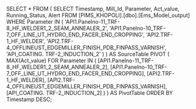 SELECT * 
FROM (
    SELECT 
        Timestamp, 
        Mill_Id, 
        Parameter, 
        Act_value, 
        Running_Status, 
        Alert 
    FROM [PIMS_KHOPOLI].[dbo].[Ems_Model_output] 
    WHERE Parameter IN (
        'API1.Panelno-11_TRF-8_HF_WELDER1_2_SEAM_ANNEALER_2',
        'API1.Panelno-10_TRF-7_OFF_LINE_UT_HYDRO_END_FACER_END_CROPPING',
        'API2.TRF-1_HF_WELDER',
        'API2.TRF-4_OFFLINEUST_EDGEMILLER_FINISH_PDB_FINPASS_VARNISH',
        'API_COATING. TRF-2_INDUCTION_2'
    ) 
) AS SourceTable
PIVOT (
    MAX(Act_value) 
    FOR Parameter IN (
        [API1.Panelno-11_TRF-8_HF_WELDER1_2_SEAM_ANNEALER_2],
        [API1.Panelno-10_TRF-7_OFF_LINE_UT_HYDRO_END_FACER_END_CROPPING],
        [API2.TRF-1_HF_WELDER],
        [API2.TRF-4_OFFLINEUST_EDGEMILLER_FINISH_PDB_FINPASS_VARNISH],
        [API_COATING. TRF-2_INDUCTION_2]
    )
) AS PivotTable
ORDER BY Timestamp DESC;